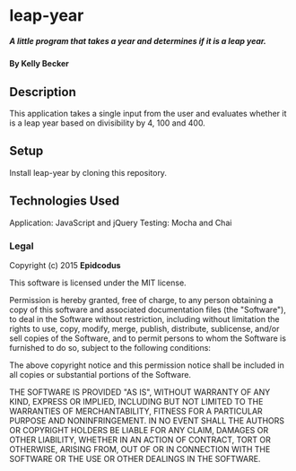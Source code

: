 # leap-year

##### A little program that takes a year and determines if it is a leap year.

#### By Kelly Becker

## Description

This application takes a single input from the user and evaluates whether it is a leap year based on divisibility by 4, 100 and 400.  

## Setup

Install leap-year by cloning this repository.

## Technologies Used

Application: JavaScript and jQuery
Testing:  Mocha and Chai

### Legal

Copyright (c) 2015 **Epidcodus**

This software is licensed under the MIT license.

Permission is hereby granted, free of charge, to any person obtaining a copy
of this software and associated documentation files (the "Software"), to deal
in the Software without restriction, including without limitation the rights
to use, copy, modify, merge, publish, distribute, sublicense, and/or sell
copies of the Software, and to permit persons to whom the Software is
furnished to do so, subject to the following conditions:

The above copyright notice and this permission notice shall be included in
all copies or substantial portions of the Software.

THE SOFTWARE IS PROVIDED "AS IS", WITHOUT WARRANTY OF ANY KIND, EXPRESS OR
IMPLIED, INCLUDING BUT NOT LIMITED TO THE WARRANTIES OF MERCHANTABILITY,
FITNESS FOR A PARTICULAR PURPOSE AND NONINFRINGEMENT. IN NO EVENT SHALL THE
AUTHORS OR COPYRIGHT HOLDERS BE LIABLE FOR ANY CLAIM, DAMAGES OR OTHER
LIABILITY, WHETHER IN AN ACTION OF CONTRACT, TORT OR OTHERWISE, ARISING FROM,
OUT OF OR IN CONNECTION WITH THE SOFTWARE OR THE USE OR OTHER DEALINGS IN
THE SOFTWARE.
